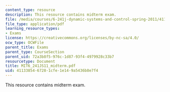 ```yaml
---
content_type: resource
description: This resource contains midterm exam.
file: /media/courses/6-241j-dynamic-systems-and-control-spring-2011/4113385467281cfe1e149a5436b8e7f4_MIT6_241JS11_midterm.pdf
file_type: application/pdf
learning_resource_types:
- Exams
license: https://creativecommons.org/licenses/by-nc-sa/4.0/
ocw_type: OCWFile
parent_title: Exams
parent_type: CourseSection
parent_uid: 72a3b8f5-976c-1d87-93f4-4979928c33b7
resourcetype: Document
title: MIT6_241JS11_midterm.pdf
uid: 41133854-6728-1cfe-1e14-9a5436b8e7f4
---
```

This resource contains midterm exam.